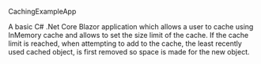 CachingExampleApp

A basic C# .Net Core Blazor application which allows a user to cache using InMemory cache and allows to set the size limit of the cache.
If the cache limit is reached, when attempting to add to the cache, the least recently used cached object, is first removed so space is made for the new object.
